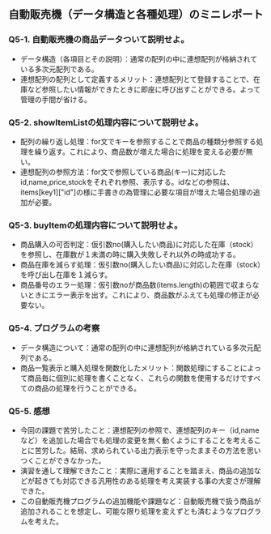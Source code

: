 ## 自動販売機（データ構造と各種処理）のミニレポート
### Q5-1. 自動販売機の商品データついて説明せよ。
* データ構造（各項目とその説明）：通常の配列の中に連想配列が格納されている多次元配列である。
* 連想配列の配列として定義するメリット：連想配列とて登録することで、在庫など参照したい情報ができたときに即座に呼び出すことができる。よって管理の手間が省ける。
### Q5-2. showItemListの処理内容について説明せよ。
* 配列の繰り返し処理：for文でキーを参照することで商品の種類分参照する処理を繰り返す。これにより、商品数が増えた場合に処理を変える必要が無い。
* 連想配列の参照方法：for文で参照している商品(キー)に対応したid,name,price,stockをそれぞれ参照、表示する。idなどの参照は、items[key1]["id"]の様に手書きの為管理に必要な項目が増えた場合処理の追加が必要。
### Q5-3. buyItemの処理内容について説明せよ。
* 商品購入の可否判定：仮引数no(購入したい商品)に対応した在庫（stock）を参照し、在庫数が１未満の時に購入失敗しそれ以外の時成功する。
* 商品在庫を減らす処理：仮引数no(購入したい商品)に対応した在庫（stock）を呼び出し在庫を１減らす。
* 商品番号のエラー処理：仮引数noが商品数(items.length)の範囲で収まらないときにエラー表示を出す。これにより、商品数がふえても処理の修正が必要ない。
### Q5-4. プログラムの考察
* データ構造について：通常の配列の中に連想配列が格納されている多次元配列である。
* 商品一覧表示と購入処理を関数化したメリット：関数処理にすることによって商品毎に個別に処理を書くことなく、これらの関数を使用するだけですべての商品の処理を行うことができる。
### Q5-5. 感想
* 今回の課題で苦労したこと：連想配列の参照で、連想配列のキー（id,nameなど）を追加した場合でも処理の変更を無く動くようにすることを考えることに苦労した。結局、求められている出力表示を守ったままその方法を思いつくことができなかった。
* 演習を通して理解できたこと：実際に運用することを踏まえ、商品の追加などが起きても対応できる汎用性のある処理を考え実装する事の大変さが理解できた。
* この自動販売機プログラムの追加機能や課題など：自動販売機で扱う商品が追加されることを想定し、可能な限り処理を変えずとも済むようなプログラムを考えた。
